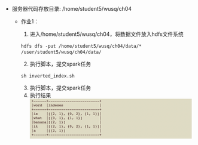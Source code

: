 * 服务器代码存放目录: /home/student5/wusq/ch04

  * 作业1：
    1. 进入/home/student5/wusq/ch04，将数据文件放入hdfs文件系统
    ```shell
    hdfs dfs -put /home/student5/wusq/ch04/data/* /user/student5/wusq/ch04/data/
    ```
    2. 执行脚本，提交spark任务

    ```shell
    sh inverted_index.sh
    ```
    3. 执行脚本，提交spark任务
    4. 执行结果
    ![img.png](img.png)